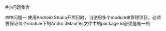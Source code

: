 #小问题集合

###问题一
使用Android Studio开项目时，当使用多个module来管理项目，必须要保证每个module下的AndroidManifes文件中的package id必须是唯一的
